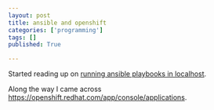 ```yaml
---
layout: post
title: ansible and openshift
categories: ['programming']
tags: []
published: True

---
```


Started reading up on [running ansible playbooks in localhost](http://ansible.pickle.io/post/86598332429/running-ansible-playbook-in-localhost). 

Along the way I came across https://openshift.redhat.com/app/console/applications.

